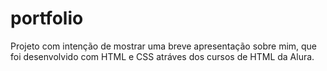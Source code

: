 # portfolio
Projeto com intenção de mostrar uma breve apresentação sobre mim, que foi desenvolvido com HTML e CSS atráves dos cursos de HTML da Alura. 
